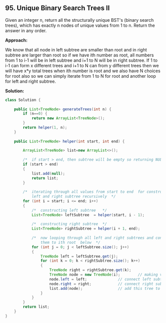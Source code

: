 ## 95. Unique Binary Search Trees II

Given an integer n, return all the structurally unique BST's (binary search trees), which has exactly n nodes of unique values from 1 to n. Return the answer in any order.

**Approach:**

We know that all node in left subtree are smaller than root and in right subtree are larger than root so if we have ith number as root, all numbers from 1 to i-1 will be in left subtree and i+1 to N will be in right subtree. If 1 to i-1 can form x different trees and i+1 to N can from y different trees then we will have x*y total trees when ith number is root and we also have N choices for root also so we can simply iterate from 1 to N for root and another loop for left and right subtree.

**Solution:**

```java
class Solution {
    
    public List<TreeNode> generateTrees(int n) {
        if (n==0) {
            return new ArrayList<TreeNode>();
        }
        return helper(1, n);
    }
    
    public List<TreeNode> helper(int start, int end) {
        
        ArrayList<TreeNode> list=new ArrayList<>();
        
        /*  if start > end, then subtree will be empty so returning NULL in the list */
        if (start > end)
        {
            list.add(null);
            return list;
        }
   
        /*  iterating through all values from start to end  for constructing
            left and right subtree recursively  */
        for (int i = start; i <= end; i++)
        {
            /*  constructing left subtree   */
            List<TreeNode> leftSubtree  = helper(start, i - 1);
   
            /*  constructing right subtree  */
            List<TreeNode> rightSubtree = helper(i + 1, end);
   
            /*  now looping through all left and right subtrees and connecting
                them to ith root  below  */
            for (int j = 0; j < leftSubtree.size(); j++)
            {
                TreeNode left = leftSubtree.get(j);
                for (int k = 0; k < rightSubtree.size(); k++)
                {
                    TreeNode right = rightSubtree.get(k);
                    TreeNode node = new TreeNode(i);        // making value i as root
                    node.left = left;              // connect left subtree
                    node.right = right;            // connect right subtree
                    list.add(node);                // add this tree to list
                }
            }
        }
        return list;
    }
}
```